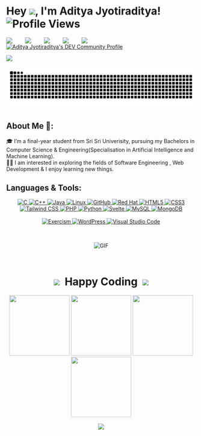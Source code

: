 # Hey <img src="https://github.com/TheDudeThatCode/TheDudeThatCode/blob/master/Assets/Hi.gif" width="29px">, I'm Aditya Jyotiraditya! ![Profile Views](https://komarev.com/ghpvc/?username=yourusername)
<a href="https://www.instagram.com/thesunjrs/">
  <img align="left" width="50px" src="https://github.com/thesunjrs/skill-icons/blob/main/icons/Instagram.svg"  />
<a href="https://www.linkedin.com/in/aditya-jyotiraditya-72050b212/">
  <img align="left" width="50px" src="https://github.com/thesunjrs/skill-icons/blob/main/icons/LinkedIn.svg"  />
</a>
<a href="https://twitter.com/thesunjrs">
  <img align="left" width="50px" src="https://github.com/thesunjrs/skill-icons/blob/main/icons/Twitter.svg" />
</a>
<a href="mailto:adityaish212@gmail.com">
  <img align="left" width="50px" src="https://github.com/thesunjrs/skill-icons/blob/main/icons/Gmail-Dark.svg" />
</a>
<a href="https://www.youtube.com/channel/UCaWUoIkTf5RmMpVusYR1wig">
  <img align="left" width="50px" src="https://img.icons8.com/?size=100&id=19318&format=png&color=000000" />
</a> 
 <a href="https://dev.to/thesunjrs">
  <img src="https://github.com/thesunjrs/skill-icons/blob/main/icons/DevTo-Dark.svg" alt="Aditya Jyotiraditya's DEV Community Profile" height="" width="50px">
</a>


![](https://hit.yhype.me/github/profile?user_id=70430987)

![github contribution grid snake animation](https://raw.githubusercontent.com/adnahmed/adnahmed/output/github-snake.svg)


## About Me 🚀:
🎓 I’m a final-year student from Sri Sri Univerisity, pursuing my Bachelors in Computer Science & Engineering(Specialisation in Artificial Intelligence and Machine Learning). </br>
👨‍💻   I am interested in exploring the fields of Software Engineering , Web Development & I enjoy learning new things. </br>


<p align = "center"><img align="right" src="https://github.com/Adam-pw/Adam-pw/blob/main/animation_500_kxa883sd.gif" alt="" /></p>









<h2>Languages & Tools:</h2>

<p align="center">
  <a href="https://en.wikipedia.org/wiki/C_(programming_language)">
    <img height="50" src="https://github.com/thesunjrs/skill-icons/blob/main/icons/C.svg" alt="C">
  </a>
  <a href="https://en.wikipedia.org/wiki/C%2B%2B">
    <img height="50" src="https://github.com/thesunjrs/skill-icons/blob/main/icons/CPP.svg" alt="C++">
  </a>
  <a href="https://en.wikipedia.org/wiki/Java">
    <img height="50" src="https://github.com/thesunjrs/skill-icons/blob/main/icons/Java-Dark.svg" alt="Java">
  </a>
  <a href="https://en.wikipedia.org/wiki/Linux">
    <img height="50" src="https://github.com/thesunjrs/skill-icons/blob/main/icons/Linux-Dark.svg" alt="Linux">
  </a>
  <a href="https://github.com/thesunjrs">
    <img height="50" src="https://github.com/thesunjrs/skill-icons/blob/main/icons/Github-Dark.svg" alt="GitHub">
  </a>
  <a href="https://en.wikipedia.org/wiki/Red_Hat">
    <img height="50" src="https://github.com/thesunjrs/skill-icons/blob/main/icons/RedHat-Dark.svg" alt="Red Hat">
  </a>
  <a href="https://en.wikipedia.org/wiki/HTML5">
    <img height="50" src="https://github.com/thesunjrs/skill-icons/blob/main/icons/HTML.svg" alt="HTML5">
  </a>
  <a href="https://en.wikipedia.org/wiki/CSS#CSS_3">
    <img height="50" src="https://github.com/thesunjrs/skill-icons/blob/main/icons/CSS.svg" alt="CSS3">
  </a>
  <a href="https://tailwindcss.com/">
    <img height="50" src="https://github.com/thesunjrs/skill-icons/blob/main/icons/TailwindCSS-Dark.svg" alt="Tailwind CSS">
  </a>
  <a href="https://www.php.net/">
    <img height="50" src="https://github.com/thesunjrs/skill-icons/blob/main/icons/PHP-Dark.svg" alt="PHP">
  </a>
  <a href="https://www.python.org/">
    <img height="50" src="https://github.com/thesunjrs/skill-icons/blob/main/icons/Python-Dark.svg" alt="Python">
  </a>
  <a href="https://svelte.dev/">
    <img height="50" src="https://github.com/thesunjrs/skill-icons/blob/main/icons/Svelte.svg" alt="Svelte">
  </a>
  <a href="https://www.mysql.com/">
    <img height="50" src="https://github.com/thesunjrs/skill-icons/blob/main/icons/MySQL-Dark.svg" alt="MySQL">
  </a>
  <a href="https://www.mongodb.com/">
    <img height="50" src="https://github.com/thesunjrs/skill-icons/blob/main/icons/MongoDB.svg" alt="MongoDB">
  </a>
  <br />
  <br />
  <a href="https://en.wikipedia.org/wiki/Exercism">
    <img height="50" src="https://img.shields.io/badge/Exercism-009CAB?style=for-the-badge&logo=exercism&logoColor=white" alt="Exercism">
  </a>
  <a href="https://en.wikipedia.org/wiki/WordPress">
    <img height="50" src="https://github.com/thesunjrs/skill-icons/blob/main/icons/Wordpress.svg" alt="WordPress">
  </a>
  <a href="https://en.wikipedia.org/wiki/Visual_Studio_Code">
    <img height="50" src="https://github.com/thesunjrs/skill-icons/blob/main/icons/VSCode-Dark.svg" alt="Visual Studio Code">
  </a>
</p>




  <br />
  <p align="center">
   <img align="center" alt="GIF" src="https://i.stack.imgur.com/NSHyg.gif" width="400" height="300" /></p>
  <br />
  <h1 align="center">
  <img src="https://media.giphy.com/media/Z9WQLSrsQKH3uZa9x3/giphy.gif" width="30px">&nbsp;
  Happy Coding&nbsp;
  <img src="https://media.giphy.com/media/Z9WQLSrsQKH3uZa9x3/giphy.gif" width="30px">
</h1>
 <p align="center"> <img src="https://octodex.github.com/images/welcometocat.png" height="160px" width="160px"> <img src="https://octodex.github.com/images/daftpunktocat-thomas.gif" height="160px" width="160px"> <img src="https://octodex.github.com/images/daftpunktocat-guy.gif" height="160px" width="160px"> <img
src="https://octodex.github.com/images/filmtocat.png" height="160px" width="160px"></p>
 <p align="center"><img src="https://raw.githubusercontent.com/TheDudeThatCode/TheDudeThatCode/master/Assets/Mario_Gameplay.gif">


